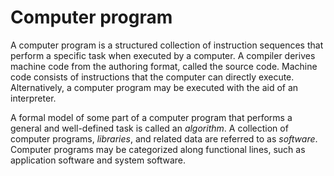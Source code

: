 # Computer program

A computer program is a structured collection of instruction sequences that perform a specific task when executed by a computer. A compiler derives machine code from the authoring format, called the source code. Machine code consists of instructions that the computer can directly execute. Alternatively, a computer program may be executed with the aid of an interpreter.

A formal model of some part of a computer program that performs a general and well-defined task is called an _algorithm_. A collection of computer programs, _libraries_, and related data are referred to as _software_. Computer programs may be categorized along functional lines, such as application software and system software.


